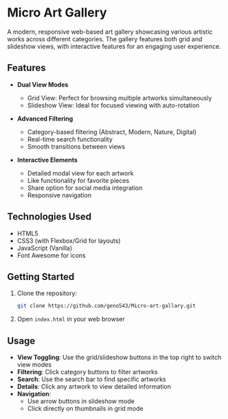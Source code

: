 # Micro Art Gallery

A modern, responsive web-based art gallery showcasing various artistic works across different categories. The gallery features both grid and slideshow views, with interactive features for an engaging user experience.

## Features

- **Dual View Modes**
  - Grid View: Perfect for browsing multiple artworks simultaneously
  - Slideshow View: Ideal for focused viewing with auto-rotation

- **Advanced Filtering**
  - Category-based filtering (Abstract, Modern, Nature, Digital)
  - Real-time search functionality
  - Smooth transitions between views

- **Interactive Elements**
  - Detailed modal view for each artwork
  - Like functionality for favorite pieces
  - Share option for social media integration
  - Responsive navigation

## Technologies Used

- HTML5
- CSS3 (with Flexbox/Grid for layouts)
- JavaScript (Vanilla)
- Font Awesome for icons

## Getting Started

1. Clone the repository:
   ```bash
   git clone https://github.com/geno543/Micro-art-gallary.git
   ```

2. Open `index.html` in your web browser

## Usage

- **View Toggling**: Use the grid/slideshow buttons in the top right to switch view modes
- **Filtering**: Click category buttons to filter artworks
- **Search**: Use the search bar to find specific artworks
- **Details**: Click any artwork to view detailed information
- **Navigation**: 
  - Use arrow buttons in slideshow mode
  - Click directly on thumbnails in grid mode

